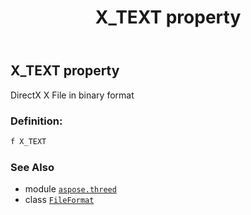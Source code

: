 ﻿---
title: X_TEXT property
second_title: Aspose.3D for Python via .NET API References
description: 
type: docs
weight: 560
url: /python-net/aspose.threed/fileformat/x_text/
is_root: false
---

## X_TEXT property


DirectX X File in binary format
### Definition:
```python
f X_TEXT 
```

### See Also
* module [`aspose.threed`](../../)
* class [`FileFormat`](/3d/python-net/aspose.threed/fileformat)
